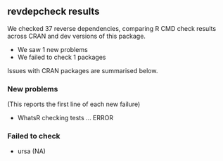 ## revdepcheck results

We checked 37 reverse dependencies, comparing R CMD check results across CRAN and dev versions of this package.

 * We saw 1 new problems
 * We failed to check 1 packages

Issues with CRAN packages are summarised below.

### New problems
(This reports the first line of each new failure)

* WhatsR
  checking tests ... ERROR

### Failed to check

* ursa (NA)
